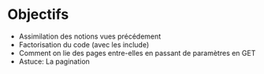 Objectifs
=======
- Assimilation des notions vues précédement
- Factorisation du code (avec les include)
- Comment on lie des pages entre-elles en passant de paramètres en GET
- Astuce: La pagination